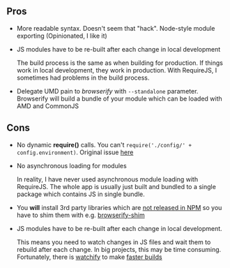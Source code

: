 ## Pros

* More readable syntax. Doesn't seem that "hack". Node-style module exporting (Opinionated, I like it)

* JS modules have to be re-built after each change in local development

    The build process is the same as when building for production. If things work in local development, they
    work in production. With RequireJS, I sometimes had problems in the build process.

* Delegate UMD pain to *browserify* with `--standalone` parameter. Browserify will build a bundle of your module which can be loaded with AMD and CommonJS


## Cons

* No dynamic **require()** calls. You can't `require('./config/' + config.environment)`. Original issue [here](https://github.com/substack/node-browserify/issues/377)

* No asynchronous loading for modules

    In reality, I have never used asynchronous module loading with RequireJS. The whole app is usually just built and bundled
    to a single package which contains JS in single bundle.

* You **will** install 3rd party libraries which are [not released in NPM](https://github.com/highslide-software/highcharts.com/issues/3616) so you have to shim them with e.g. [browserify-shim](https://github.com/thlorenz/browserify-shim)

* JS modules have to be re-built after each change in local development.

    This means you need to watch changes in JS files and wait them to rebuild after each change. In big projects, this may be  time consuming. Fortunately, there is [watchify](https://github.com/substack/watchify) to make [faster builds](http://blog.avisi.nl/2014/04/25/how-to-keep-a-fast-build-with-browserify-and-reactjs/)
